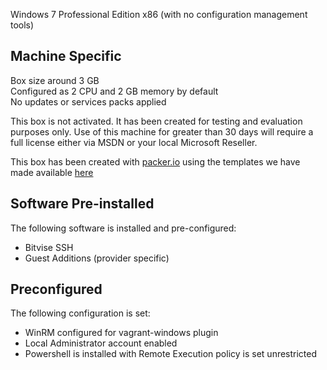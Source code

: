 Windows 7 Professional Edition x86 (with no configuration management tools)


Machine Specific
----------------

Box size around 3 GB <br/>
Configured as 2 CPU and 2 GB memory by default <br/>
No updates or services packs applied <br/>

This box is not activated. It has been created for testing and evaluation purposes only.
Use of this machine for greater than 30 days will require a full license either via MSDN or your local Microsoft Reseller.

This box has been created with [packer.io](http://www.packer.io/) using the templates we have made available [here](https://github.com/opentable/packer-images)

Software Pre-installed
----------------------
The following software is installed and pre-configured:

* Bitvise SSH
* Guest Additions (provider specific)

Preconfigured
-------------
The following configuration is set:

* WinRM configured for vagrant-windows plugin
* Local Administrator account enabled
* Powershell is installed with Remote Execution policy is set unrestricted
